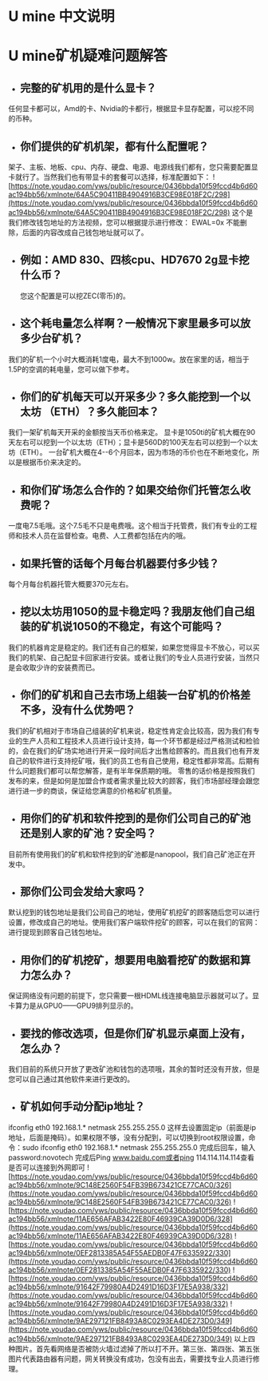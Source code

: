 # U mine 中文说明
# U mine矿机疑难问题解答
* ##  完整的矿机用的是什么显卡？
 任何显卡都可以，Amd的卡、Nvidia的卡都行，根据显卡显存配置，可以挖不同的币种。
* ## 你们提供的矿机机架，都有什么配置呢？
 架子、主板、地板、cpu、内存、硬盘、电源、电源线我们都有，您只需要配置显卡就行了。当然我们也有带显卡的套餐可以选择，标准配置如下：
![https://note.youdao.com/yws/public/resource/0436bbda10f59fccd4b6d60ac194bb56/xmlnote/64A5C90411BB4904916B3CE98E018F2C/298](https://note.youdao.com/yws/public/resource/0436bbda10f59fccd4b6d60ac194bb56/xmlnote/64A5C90411BB4904916B3CE98E018F2C/298)
 这个是我们修改钱包地址的方法视频，您可以根据提示进行修改：
 EWAL=0x 不能删除，后面的内容改成自己钱包地址就可以了。
* ## 例如：AMD 830、四核cpu、HD7670 2g显卡挖什么币？
  您这个配置是可以挖ZEC(零币)的。
* ## 这个耗电量怎么样啊？一般情况下家里最多可以放多少台矿机？
 我们的矿机一个小时大概消耗1度电，最大不到1000w。放在家里的话，相当于1.5P的空调的耗电量，您可以做下参考。
* ## 你们的矿机每天可以开采多少？多久能挖到一个以太坊 （ETH）？多久能回本？
 我们一架矿机每天开采的金额按当天币价格来定。
 显卡是1050ti的矿机大概在90天左右可以挖到一个以太坊（ETH）；显卡是560D的100天左右可以挖到一个以太坊（ETH）。
 一台矿机大概在4--6个月回本，因为市场的币价也在不断地变化，所以是根据币价来决定的。
* ## 和你们矿场怎么合作的？如果交给你们托管怎么收费呢？
 一度电7.5毛哦。这个7.5毛不只是电费哦。这个相当于托管费，我们有专业的工程师和技术人员在监督检查。电费、人工费都包括在内的哦。
* ## 如果托管的话每个月每台机器要付多少钱？
 每个月每台机器托管大概要370元左右。
* ## 挖以太坊用1050的显卡稳定吗？我朋友他们自己组装的矿机说1050的不稳定，有这个可能吗？
我们的机器肯定是稳定的。我们还有自己的框架，如果您觉得显卡不放心，可以买我们的机架、自己配显卡回家进行安装。或者让我们的专业人员进行安装，当然只是会收取少许的安装费而已。
* ## 你们的矿机和自己去市场上组装一台矿机的价格差不多，没有什么优势吧？
我们的矿机相对于市场自己组装的矿机来说，稳定性肯定会比较高，因为我们有专业的生产人员和工程技术人员进行设计支持，每一个环节都是经过严格测试和检验的，会在我们的矿场实地进行开采一段时间后才出售给顾客的。而且我们也有开发自己的软件进行支持挖矿哦，我们的员工也有自己使用，稳定性都非常高。后期有什么问题我们都可以帮您解答，是有半年保质期的哦。
 零售的话价格是按照我们发布的来，但是如何是加盟合作或者需求量比较大的顾客，我们市场部经理会跟您进行进一步的商谈，保证给您满意的价格和矿机质量。
* ## 用你们的矿机和软件挖到的是你们公司自己的矿池还是别人家的矿池？安全吗？
 目前所有使用我们的矿机和软件挖到的矿池都是nanopool，我们自己矿池正在开发中。
* ## 那你们公司会发给大家吗？
 默认挖到的钱包地址是我们公司自己的地址，使用矿机挖矿的顾客随后您可以进行设置，修改成自己的地址。使用我们客户端软件挖矿的顾客，可以在我们的官网：进行提现到顾客自己钱包地址。
* ## 用你们的矿机挖矿，想要用电脑看挖矿的数据和算力怎么办？
 保证网络没有问题的前提下，您只需要一根HDML线连接电脑显示器就可以了。显卡算力是从GPU0——GPU9排列显示的。
* ## 要找的修改选项，但是你们矿机显示桌面上没有，怎么办？
 我们目前的系统只开放了更改矿池和钱包的选项哦，其余的暂时还没有开放，但是您可以自己通过其他软件来进行更改的。
* ## 矿机如何手动分配ip地址？
 ifconfig eth0 192.168.1.* netmask 255.255.255.0 这样去设置固定ip（前面是ip地址，后面是掩码）。如果权限不够，没有分配到，可以切换到root权限设置，命令：sudo ifconfig eth0 192.168.1.* netmask 255.255.255.0
 完成后回车，输入password:novotech
 完成后Ping www.baidu.com或者ping 114.114.114.114查看是否可以连接到外网即可
![https://note.youdao.com/yws/public/resource/0436bbda10f59fccd4b6d60ac194bb56/xmlnote/9C148E2560F54FB39B673421CE77CAC0/326](https://note.youdao.com/yws/public/resource/0436bbda10f59fccd4b6d60ac194bb56/xmlnote/9C148E2560F54FB39B673421CE77CAC0/326)
![https://note.youdao.com/yws/public/resource/0436bbda10f59fccd4b6d60ac194bb56/xmlnote/11AE656AFAB3422E80F46939CA39D0D6/328](https://note.youdao.com/yws/public/resource/0436bbda10f59fccd4b6d60ac194bb56/xmlnote/11AE656AFAB3422E80F46939CA39D0D6/328)
![https://note.youdao.com/yws/public/resource/0436bbda10f59fccd4b6d60ac194bb56/xmlnote/0EF2813385A54F55AEDB0F47F6335922/330](https://note.youdao.com/yws/public/resource/0436bbda10f59fccd4b6d60ac194bb56/xmlnote/0EF2813385A54F55AEDB0F47F6335922/330)
![https://note.youdao.com/yws/public/resource/0436bbda10f59fccd4b6d60ac194bb56/xmlnote/91642F79980A4D2491D16D3F17E5A938/332](https://note.youdao.com/yws/public/resource/0436bbda10f59fccd4b6d60ac194bb56/xmlnote/91642F79980A4D2491D16D3F17E5A938/332)
![https://note.youdao.com/yws/public/resource/0436bbda10f59fccd4b6d60ac194bb56/xmlnote/9AE297121FB8493A8C0293EA4DE273D0/349](https://note.youdao.com/yws/public/resource/0436bbda10f59fccd4b6d60ac194bb56/xmlnote/9AE297121FB8493A8C0293EA4DE273D0/349)
 以上四种图片。首先看网络是否被防火墙过滤掉了所以打不开。第三张、第四张、第五张图片代表路由器有问题，网关转换没有成功，包没有出去，需要找专业人员进行修理。
